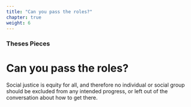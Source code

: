 ```yaml
---
title: "Can you pass the roles?"
chapter: true
weight: 6
---
```

### Theses Pieces
# Can you pass the roles?

Social justice is equity for all, and therefore no individual or social group should be excluded from any intended progress, or left out of the conversation about how to get there.
